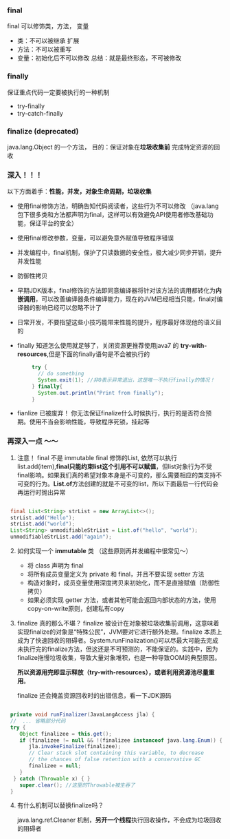### final
final 可以修饰类，方法， 变量
- 类：不可以被继承 扩展
- 方法：不可以被重写
- 变量：初始化后不可以修改
总结：就是最终形态，不可被修改

### finally
保证重点代码一定要被执行的一种机制
- try-finally
- try-catch-finally
### finalize (deprecated)
java.lang.Object 的一个方法，
	目的：保证对象在**垃圾收集前** 完成特定资源的回收
	

### 深入！！！
以下方面着手：**性能，并发，对象生命周期，垃圾收集**

- 使用final修饰方法，明确告知代码阅读者，这些行为不可以修改
  （java.lang包下很多类和方法都声明为final，这样可以有效避免API使用者修改基础功能，保证平台的安全）

- 使用final修改参数，变量，可以避免意外赋值导致程序错误
- 并发编程中，final机制，保护了只读数据的安全性，极大减少同步开销，提升并发性能
- 防御性拷贝
- 早期JDK版本，final修饰的方法即同意编译器将针对该方法的调用都转化为**内嵌调用**，可以改善编译器条件编译能力，现在的JVM已经相当只能，final对编译器的影响已经可以忽略不计了
- 日常开发，不要指望这些小技巧能带来性能的提升，程序最好体现他的语义目的
- finally 知道怎么使用就足够了，关闭资源更推荐使用java7 的 **try-with-resources**,但是下面的finally语句是不会被执行的
```java
		try {
		  // do something
		  System.exit(1); //非0表示异常退出，这是唯一不执行finally的情况！
		} finally{
		  System.out.println("Print from finally");
		}
```
- fianlize 已被废弃！ 你无法保证finalize什么时候执行，执行的是否符合预期。使用不当会影响性能，导致程序死锁，挂起等



### 再深入一点 ～～
1. 注意！ final 不是 immutable
	final 修饰的List, 依然可以执行list.add(item),**final只能约束list这个引用不可以赋值**，但list对象行为不受final影响。如果我们真的希望对象本身是不可变的，那么需要相应的类支持不可变的行为。**List.of**方法创建的就是不可变的list，所以下面最后一行代码会再运行时抛出异常
```java

 final List<String> strList = new ArrayList<>();
 strList.add("Hello");
 strList.add("world");  
 List<String> unmodifiableStrList = List.of("hello", "world");
 unmodifiableStrList.add("again");
```
2. 如何实现一个 **immutable** 类 （这些原则再并发编程中很常见～）
    - 将 class 声明为 final
    - 将所有成员变量定义为 private 和 final，并且不要实现 setter 方法
    - 构造对象时，成员变量使用深度拷贝来初始化，而不是直接赋值（防御性拷贝）
    - 如果必须实现 getter 方法，或者其他可能会返回内部状态的方法，使用copy-on-write原则，创建私有copy

3. finalize 真的那么不堪？
    finalize 被设计在对象被垃圾收集前调用，这意味着实现finalize的对象是“特殊公民”，JVM要对它进行额外处理。finalize 本质上成为了快速回收的阻碍者。System.runFinalization()可以尽最大可能去完成未执行完的finalize方法，但这还是不可预测的，不能保证的。实践中，因为finalize拖慢垃圾收集，导致大量对象堆积，也是一种导致OOM的典型原因。
    
    **所以资源用完即显示释放（try-with-resources），或者利用资源池尽量重用**。
    
    finalize 还会掩盖资源回收时的出错信息，看一下JDK源码
```java

 private void runFinalizer(JavaLangAccess jla) {
 //  ... 省略部分代码
 try {
    Object finalizee = this.get(); 
    if (finalizee != null && !(finalizee instanceof java.lang.Enum)) {
       jla.invokeFinalize(finalizee);
       // Clear stack slot containing this variable, to decrease
       // the chances of false retention with a conservative GC
       finalizee = null;
    }
  } catch (Throwable x) { }
    super.clear(); //这里的Throwable被生吞了
 }
```

4. 有什么机制可以替换finalize吗？

   java.lang.ref.Cleaner 机制，**另开一个线程**执行回收操作，不会成为垃圾回收的阻碍者



